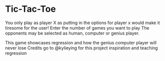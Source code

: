 # Tic-Tac-Toe

You only play as player X as putting in the options for player x would make it tiresome for the user!
Enter the number of games you want to play
The opponents may be selected as human, computer or genius player.

This game showcases regression and how the genius computer player will never lose
Credits go to @kylieying for this project inspiration and teaching regression
